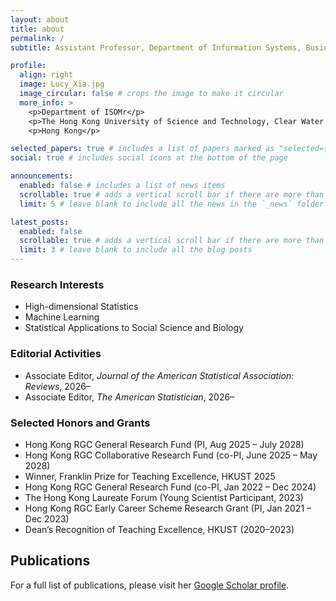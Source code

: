 ```yaml
---
layout: about
title: about
permalink: /
subtitle: Assistant Professor, Department of Information Systems, Business Statistics and Operations Management (ISOM), The Hong Kong University of Science and Technology (HKUST)

profile:
  align: right
  image: Lucy_Xia.jpg
  image_circular: false # crops the image to make it circular
  more_info: >
    <p>Department of ISOMr</p>
    <p>The Hong Kong University of Science and Technology, Clear Water Bay</p>
    <p>Hong Kong</p>

selected_papers: true # includes a list of papers marked as "selected={true}"
social: true # includes social icons at the bottom of the page

announcements:
  enabled: false # includes a list of news items
  scrollable: true # adds a vertical scroll bar if there are more than 3 news items
  limit: 5 # leave blank to include all the news in the `_news` folder

latest_posts:
  enabled: false
  scrollable: true # adds a vertical scroll bar if there are more than 3 new posts items
  limit: 3 # leave blank to include all the blog posts
---
```


### Research Interests
- High-dimensional Statistics  
- Machine Learning  
- Statistical Applications to Social Science and Biology  

### Editorial Activities
- Associate Editor, *Journal of the American Statistical Association: Reviews*, 2026–  
- Associate Editor, *The American Statistician*, 2026–  

### Selected Honors and Grants
- Hong Kong RGC General Research Fund (PI, Aug 2025 – July 2028)  
- Hong Kong RGC Collaborative Research Fund (co-PI, June 2025 – May 2028)  
- Winner, Franklin Prize for Teaching Excellence, HKUST 2025  
- Hong Kong RGC General Research Fund (co-PI, Jan 2022 – Dec 2024)  
- The Hong Kong Laureate Forum (Young Scientist Participant, 2023)  
- Hong Kong RGC Early Career Scheme Research Grant (PI, Jan 2021 – Dec 2023)  
- Dean’s Recognition of Teaching Excellence, HKUST (2020–2023)  


## Publications
For a full list of publications, please visit her [Google Scholar profile](https://scholar.google.com/citations?user=KcoRj1sAAAAJ&hl=en).